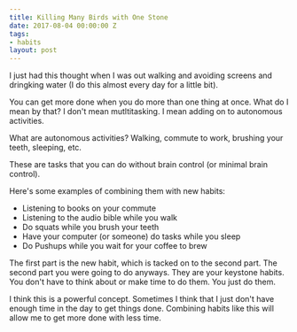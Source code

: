 ```yaml
---
title: Killing Many Birds with One Stone
date: 2017-08-04 00:00:00 Z
tags:
- habits
layout: post
---
```


I just had this thought when I was out walking and avoiding screens and dringking water (I do this almost every day for a little bit).

You can get more done when you do more than one thing at once. What do I mean by that? I don't mean mutltitasking. I mean
adding on to autonomous activities.

What are autonomous activities? Walking, commute to work, brushing your teeth, sleeping, etc.

These are tasks that you can do without brain control (or minimal brain control).

Here's some examples of combining them with new habits:

- Listening to books on your commute
- Listening to the audio bible while you walk
- Do squats while you brush your teeth
- Have your computer (or someone) do tasks while you sleep
- Do Pushups while you wait for your coffee to brew

The first part is the new habit, which is tacked on to the second part. The second part you were 
going to do anyways. They are your keystone habits. You don't have to think about or make time to do them.
You just do them.

I think this is a powerful concept. Sometimes I think that I just don't have enough time in the day to get 
things done. Combining habits like this will allow me to get more done with less time.
